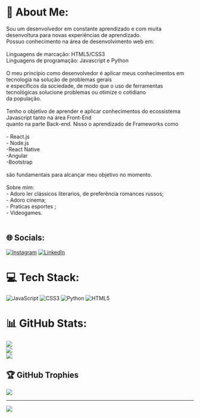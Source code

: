 # 💫 About Me:
Sou um desenvolvedor em constante aprendizado e com muita desenvoltura  para novas experiências de aprendizado.<br>Possuo conhecimento na área de desenvolvimento web em:<br><br>Linguagens de marcação: HTML5/CSS3<br>Linguagens de programação: Javascript e Python<br><br>O meu princípio como desenvolvedor é aplicar meus conhecimentos em tecnologia na solução de problemas gerais<br>e específicos da sociedade, de modo que o uso de ferramentas tecnológicas solucione problemas ou otimize o cotidiano<br>da população.<br><br>Tenho o objetivo de aprender e aplicar conhecimentos do ecossistema Javascript tanto na área Front-End<br>quanto na parte Back-end. Nisso o aprendizado de Frameworks como<br><br>- React.js<br>- Node.js<br>-React Native<br>-Angular<br>-Bootstrap<br><br>são fundamentais para alcançar meu objetivo no momento.<br><br>Sobre mim:<br>- Adoro ler clássicos literarios, de preferência romances russos;<br>- Adoro cinema;<br>- Praticas esportes ;<br>- Videogames.<br><br>


## 🌐 Socials:
[![Instagram](https://img.shields.io/badge/Instagram-%23E4405F.svg?logo=Instagram&logoColor=white)](https://instagram.com/https://www.instagram.com/o_menezes22/) [![LinkedIn](https://img.shields.io/badge/LinkedIn-%230077B5.svg?logo=linkedin&logoColor=white)](https://linkedin.com/in/www.linkedin.com/in/lucasmenezes08) 

# 💻 Tech Stack:
![JavaScript](https://img.shields.io/badge/javascript-%23323330.svg?style=for-the-badge&logo=javascript&logoColor=%23F7DF1E) ![CSS3](https://img.shields.io/badge/css3-%231572B6.svg?style=for-the-badge&logo=css3&logoColor=white) ![Python](https://img.shields.io/badge/python-3670A0?style=for-the-badge&logo=python&logoColor=ffdd54) ![HTML5](https://img.shields.io/badge/html5-%23E34F26.svg?style=for-the-badge&logo=html5&logoColor=white)
# 📊 GitHub Stats:
![](https://github-readme-stats.vercel.app/api?username=Lucasmenezes08&theme=dark&hide_border=false&include_all_commits=false&count_private=false)<br/>
![](https://github-readme-streak-stats.herokuapp.com/?user=Lucasmenezes08&theme=dark&hide_border=false)<br/>
![](https://github-readme-stats.vercel.app/api/top-langs/?username=Lucasmenezes08&theme=dark&hide_border=false&include_all_commits=false&count_private=false&layout=compact)

## 🏆 GitHub Trophies
![](https://github-profile-trophy.vercel.app/?username=Lucasmenezes08&theme=radical&no-frame=false&no-bg=true&margin-w=4)

---
[![](https://visitcount.itsvg.in/api?id=Lucasmenezes08&icon=0&color=0)](https://visitcount.itsvg.in)

<!-- Proudly created with GPRM ( https://gprm.itsvg.in ) -->
